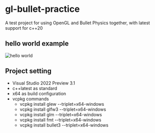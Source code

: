 # gl-bullet-practice
A test project for using OpenGL and Bullet Physics together, with latest support for c++20

## hello world example
![hello world](https://user-images.githubusercontent.com/39623255/131685890-35762f2a-ce82-44e1-ae11-8a75e731bd74.gif)

## Project setting
- Visual Studio 2022 Preview 3.1
- c++latest as standard
- x64 as build configuration
- vcpkg commands
  - vcpkg install glew --triplet=x64-windows
  - vcpkg install glfw3 --triplet=x64-windows
  - vcpkg install glm --triplet=x64-windows
  - vcpkg install fmt --triplet=x64-windows
  - vcpkg install bullet3 --triplet=x64-windows

